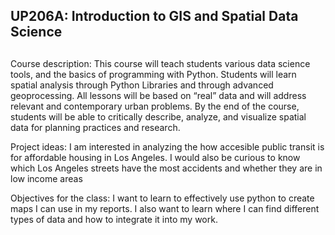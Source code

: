 ## UP206A: Introduction to GIS and Spatial Data Science <h2> 

Course description: 
This course will teach students various data science tools, and the basics of programming with Python. Students will learn spatial analysis through Python Libraries and through advanced geoprocessing. All lessons will be based on “real” data and will address relevant and contemporary urban problems. By the end of the course, students will be able to critically describe, analyze, and visualize spatial data for planning practices and research.

Project ideas:
I am interested in analyzing the how accesible public transit is for affordable housing in Los Angeles. 
I would also be curious to know which Los Angeles streets have the most accidents and whether they are in low income areas

Objectives for the class:
I want to learn to effectively use python to create maps I can use in my reports. I also want to learn where I can find different types of data and how to integrate it into my work. 

